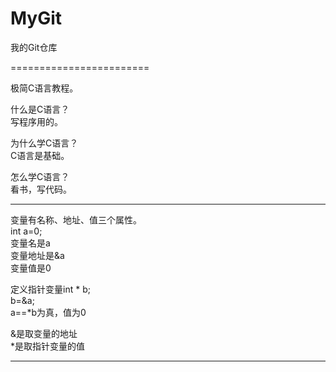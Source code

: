 # MyGit
我的Git仓库

========================

极简C语言教程。

什么是C语言？  
写程序用的。

为什么学C语言？  
C语言是基础。

怎么学C语言？  
看书，写代码。

------------------------

变量有名称、地址、值三个属性。  
int a=0;  
变量名是a  
变量地址是&a  
变量值是0

定义指针变量int * b;  
b=&a;  
a==*b为真，值为0

&是取变量的地址  
*是取指针变量的值

------------------------